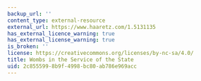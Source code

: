 ```yaml
---
backup_url: ''
content_type: external-resource
external_url: https://www.haaretz.com/1.5131135
has_external_licence_warning: true
has_external_license_warning: true
is_broken: ''
license: https://creativecommons.org/licenses/by-nc-sa/4.0/
title: Wombs in the Service of the State
uid: 2c855599-8b9f-4998-bc80-ab786e969acc
---
```


